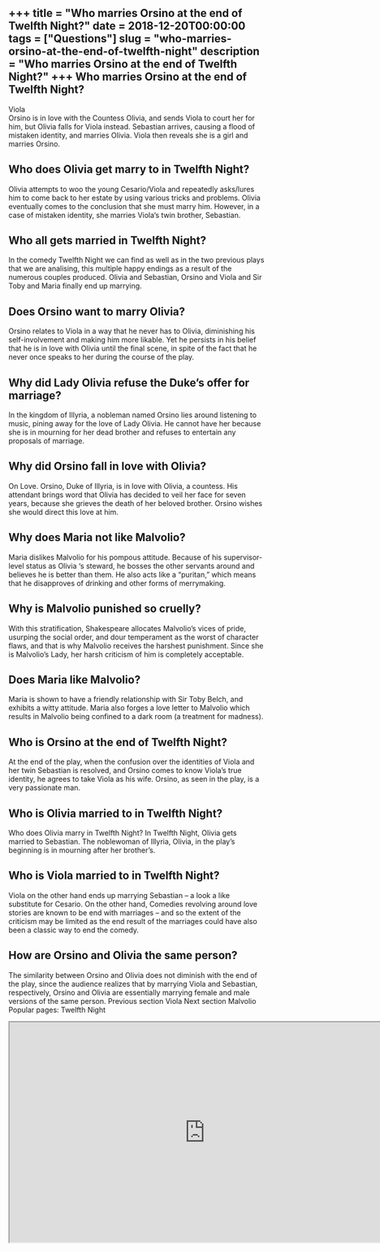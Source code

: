 +++
title = "Who marries Orsino at the end of Twelfth Night?"
date = 2018-12-20T00:00:00
tags = ["Questions"]
slug = "who-marries-orsino-at-the-end-of-twelfth-night"
description = "Who marries Orsino at the end of Twelfth Night?"
+++
Who marries Orsino at the end of Twelfth Night?
-----------------------------------------------

Viola  
Orsino is in love with the Countess Olivia, and sends Viola to court her for him, but Olivia falls for Viola instead. Sebastian arrives, causing a flood of mistaken identity, and marries Olivia. Viola then reveals she is a girl and marries Orsino.

Who does Olivia get marry to in Twelfth Night?
----------------------------------------------

Olivia attempts to woo the young Cesario/Viola and repeatedly asks/lures him to come back to her estate by using various tricks and problems. Olivia eventually comes to the conclusion that she must marry him. However, in a case of mistaken identity, she marries Viola’s twin brother, Sebastian.

Who all gets married in Twelfth Night?
--------------------------------------

In the comedy Twelfth Night we can find as well as in the two previous plays that we are analising, this multiple happy endings as a result of the numerous couples produced. Olivia and Sebastian, Orsino and Viola and Sir Toby and Maria finally end up marrying.

Does Orsino want to marry Olivia?
---------------------------------

Orsino relates to Viola in a way that he never has to Olivia, diminishing his self-involvement and making him more likable. Yet he persists in his belief that he is in love with Olivia until the final scene, in spite of the fact that he never once speaks to her during the course of the play.

Why did Lady Olivia refuse the Duke’s offer for marriage?
---------------------------------------------------------

In the kingdom of Illyria, a nobleman named Orsino lies around listening to music, pining away for the love of Lady Olivia. He cannot have her because she is in mourning for her dead brother and refuses to entertain any proposals of marriage.

Why did Orsino fall in love with Olivia?
----------------------------------------

On Love. Orsino, Duke of Illyria, is in love with Olivia, a countess. His attendant brings word that Olivia has decided to veil her face for seven years, because she grieves the death of her beloved brother. Orsino wishes she would direct this love at him.

Why does Maria not like Malvolio?
---------------------------------

Maria dislikes Malvolio for his pompous attitude. Because of his supervisor-level status as Olivia ‘s steward, he bosses the other servants around and believes he is better than them. He also acts like a “puritan,” which means that he disapproves of drinking and other forms of merrymaking.

Why is Malvolio punished so cruelly?
------------------------------------

With this stratification, Shakespeare allocates Malvolio’s vices of pride, usurping the social order, and dour temperament as the worst of character flaws, and that is why Malvolio receives the harshest punishment. Since she is Malvolio’s Lady, her harsh criticism of him is completely acceptable.

Does Maria like Malvolio?
-------------------------

Maria is shown to have a friendly relationship with Sir Toby Belch, and exhibits a witty attitude. Maria also forges a love letter to Malvolio which results in Malvolio being confined to a dark room (a treatment for madness).

Who is Orsino at the end of Twelfth Night?
------------------------------------------

At the end of the play, when the confusion over the identities of Viola and her twin Sebastian is resolved, and Orsino comes to know Viola’s true identity, he agrees to take Viola as his wife. Orsino, as seen in the play, is a very passionate man.

Who is Olivia married to in Twelfth Night?
------------------------------------------

Who does Olivia marry in Twelfth Night? In Twelfth Night, Olivia gets married to Sebastian. The noblewoman of Illyria, Olivia, in the play’s beginning is in mourning after her brother’s.

Who is Viola married to in Twelfth Night?
-----------------------------------------

Viola on the other hand ends up marrying Sebastian – a look a like substitute for Cesario. On the other hand, Comedies revolving around love stories are known to be end with marriages – and so the extent of the criticism may be limited as the end result of the marriages could have also been a classic way to end the comedy.

How are Orsino and Olivia the same person?
------------------------------------------

The similarity between Orsino and Olivia does not diminish with the end of the play, since the audience realizes that by marrying Viola and Sebastian, respectively, Orsino and Olivia are essentially marrying female and male versions of the same person. Previous section Viola Next section Malvolio Popular pages: Twelfth Night

<iframe allow="accelerometer; autoplay; clipboard-write; encrypted-media; gyroscope; picture-in-picture" allowfullscreen="" class="__youtube_prefs__  epyt-is-override  no-lazyload" data-no-lazy="1" data-origheight="433" data-origwidth="770" data-skipgform_ajax_framebjll="" height="433" id="_ytid_93683" loading="lazy" src="https://www.youtube.com/embed/oNptdV_-UKo?enablejsapi=1&autoplay=0&cc_load_policy=0&cc_lang_pref=&iv_load_policy=1&loop=0&modestbranding=0&rel=1&fs=1&playsinline=0&autohide=2&theme=dark&color=red&controls=1&" title="YouTube player" width="770"></iframe>